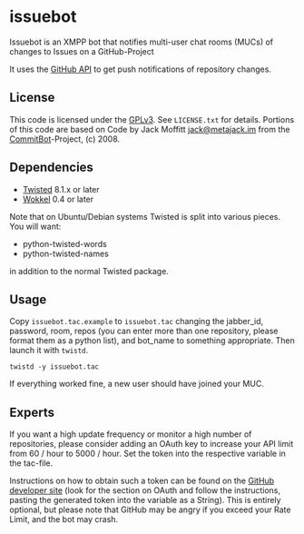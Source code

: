 issuebot
========

Issuebot is an XMPP bot that notifies multi-user chat rooms (MUCs) of
changes to Issues on a GitHub-Project

It uses the [GitHub API](http://developer.github.com) to get push 
notifications of repository changes.

## License

This code is licensed under the [GPLv3](http://www.gnu.org/licenses/gpl.html).
See `LICENSE.txt` for details.
Portions of this code are based on Code by Jack Moffitt <jack@metajack.im> from
the [CommitBot](https://github.com/metajack/commitbot)-Project, (c) 2008.

## Dependencies

* [Twisted](http://www.twistedmatrix.com) 8.1.x or later
* [Wokkel](http://wokkel.ik.nu) 0.4 or later

Note that on Ubuntu/Debian systems Twisted is split into various
pieces.  You will want:

* python-twisted-words
* python-twisted-names

in addition to the normal Twisted package.

## Usage

Copy `issuebot.tac.example` to `issuebot.tac` changing the jabber_id,
password, room, repos (you can enter more than one repository, please
format them as a python list), and bot_name to something appropriate. 
Then launch it with `twistd`.

    twistd -y issuebot.tac

If everything worked fine, a new user should have joined your MUC.

## Experts

If you want a high update frequency or monitor a high number of repositories,
please consider adding an OAuth key to increase your API limit from 60 / hour
to 5000 / hour. Set the token into the respective variable in the tac-file.

Instructions on how to obtain such a token can be found on the 
[GitHub developer site](https://developer.github.com/guides/getting-started/#authentication)
(look for the section on OAuth and follow the instructions, pasting the generated 
token into the variable as a String). This is entirely optional, but please note 
that GitHub may be angry if you exceed your Rate Limit, and the bot may crash.